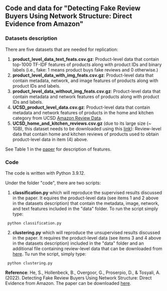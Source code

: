 ## Code and data for "Detecting Fake Review Buyers Using Network Structure: Direct Evidence from Amazon"

### Datasets description

There are five datasets that are needed for replication:

1. **product_level_data_text_feats.csv.gz**: Product-level data that contain top-1000 TF-IDF features of products along with product IDs and binary labels (i.e., fake: 1 means product buys fake reviews and 0 otherwise.) 
2. **product_level_data_with_img_feats.csv.gz**: Product-level data that contain metadata, network, and image features of products along with product IDs and labels.  
3. **product_level_data_without_img_feats.csv.gz**: Product-level data that contain metadata and network features of products along with product IDs and labels. 
4. **UCSD_product_level_data.csv.gz**: Product-level data that contain metadata and network features of products in the home and kitchen category from UCSD [Amazon Review Data](https://nijianmo.github.io/amazon/index.html).
5. **UCSD_home_and_kitchen_reviews.csv.gz** (due to its large size (~ 1GB), this dataset needs to be downloaded using this [link](https://www.dropbox.com/s/o2jv9uw7emd0dgy/UCSD_home_and_kitchen_reviews.csv.gz?dl=0)):  Review-level data that contain home and kitchen reviews of products used to obtain product-level data in item (4) above. 

See Table 1 in the [paper](https://papers.ssrn.com/sol3/papers.cfm?abstract_id=4147920) for description of features.

### Code
The code is written with Python 3.9.12. 

Under the folder "code", there are two scripts:

1. **classification.py** which will reproduce the supervised results discussed in the paper. It equires the product-level data (see items 1 and 2 above in the datasets description) that contain the metadata, image, network, and text features included in the "data" folder. To run the script simply type:
    
  ```
   python classification.py
  ```
2.  **clustering.py** which will reproduce the unsupervised results discussed in the paper. It requires the product-level data (see items 3 and 4 above in the datasets description) included in the "data" folder and an additional file containing review-level data that can be downloaded from [here](https://www.dropbox.com/s/o2jv9uw7emd0dgy/UCSD_home_and_kitchen_reviews.csv.gz?dl=0). Tu run the script, simply type:
  ```
   python clustering.py
  ```

**Reference**: He, S., Hollenbeck, B., Overgoor, G., Proserpio, D., & Tosyali, A. (2022). Detecting Fake Review Buyers Using Network Structure: Direct Evidence from Amazon. The paper can be downloaded [here](https://papers.ssrn.com/sol3/papers.cfm?abstract_id=4147920).
